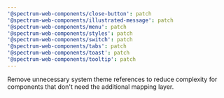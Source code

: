 ```yaml
---
'@spectrum-web-components/close-button': patch
'@spectrum-web-components/illustrated-message': patch
'@spectrum-web-components/menu': patch
'@spectrum-web-components/styles': patch
'@spectrum-web-components/switch': patch
'@spectrum-web-components/tabs': patch
'@spectrum-web-components/toast': patch
'@spectrum-web-components/tooltip': patch
---
```


Remove unnecessary system theme references to reduce complexity for components that don't need the additional mapping layer.
